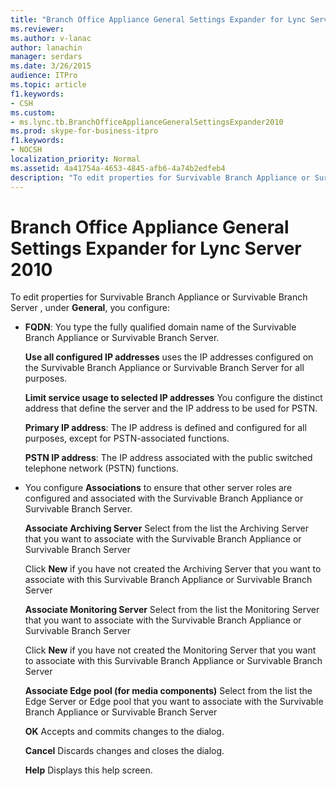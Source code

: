 ```yaml
---
title: "Branch Office Appliance General Settings Expander for Lync Server 2010"
ms.reviewer: 
ms.author: v-lanac
author: lanachin
manager: serdars
ms.date: 3/26/2015
audience: ITPro
ms.topic: article
f1.keywords:
- CSH
ms.custom:
- ms.lync.tb.BranchOfficeApplianceGeneralSettingsExpander2010
ms.prod: skype-for-business-itpro
f1.keywords:
- NOCSH
localization_priority: Normal
ms.assetid: 4a41754a-4653-4845-afb6-4a74b2edfeb4
description: "To edit properties for Survivable Branch Appliance or Survivable Branch Server , under General, you configure:"
---
```


# Branch Office Appliance General Settings Expander for Lync Server 2010
 
To edit properties for Survivable Branch Appliance or Survivable Branch Server , under **General**, you configure:
  
- **FQDN**: You type the fully qualified domain name of the Survivable Branch Appliance or Survivable Branch Server.
    
    **Use all configured IP addresses** uses the IP addresses configured on the Survivable Branch Appliance or Survivable Branch Server for all purposes.
    
    **Limit service usage to selected IP addresses** You configure the distinct address that define the server and the IP address to be used for PSTN.
    
    **Primary IP address**: The IP address is defined and configured for all purposes, except for PSTN-associated functions.
    
    **PSTN IP address**: The IP address associated with the public switched telephone network (PSTN) functions.
    
- You configure **Associations** to ensure that other server roles are configured and associated with the Survivable Branch Appliance or Survivable Branch Server.
    
    **Associate Archiving Server** Select from the list the Archiving Server that you want to associate with the Survivable Branch Appliance or Survivable Branch Server
    
    Click **New** if you have not created the Archiving Server that you want to associate with this Survivable Branch Appliance or Survivable Branch Server
    
    **Associate Monitoring Server** Select from the list the Monitoring Server that you want to associate with the Survivable Branch Appliance or Survivable Branch Server
    
    Click **New** if you have not created the Monitoring Server that you want to associate with this Survivable Branch Appliance or Survivable Branch Server
    
    **Associate Edge pool (for media components)** Select from the list the Edge Server or Edge pool that you want to associate with the Survivable Branch Appliance or Survivable Branch Server
    
  **OK** Accepts and commits changes to the dialog.
  
  **Cancel** Discards changes and closes the dialog.
  
  **Help** Displays this help screen.
  

